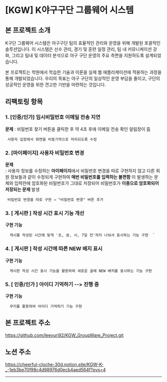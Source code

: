 # [KGW]  K야구구단 그룹웨어 시스템



## 본 프로젝트 소개

K구단 그룹웨어 시스템은 야구구단 팀의 효율적인 관리와 운영을 위해 개발된 포괄적인 솔루션입니다. 이 시스템은 선수 관리, 경기 및 훈련 일정 관리, 팀 내 커뮤니케이션 강화, 그리고 팀내 및 데이터 분석으로 야구 구단 운영의 주요 측면을 지원하도록 설계되었습니다.

본 프로젝트는 학원에서 학습한 기술과 이론을 실제 웹 애플리케이션에 적용하는 과정을 통해 개발되었습니다. 우리의 목표는 야구 구단의 일상적인 운영 부담을 줄이고, 구단의 성공적인 운영을 위한 견고한 기반을 마련하는 것입니다.



## 리팩토링 항목

### 1. [인증/인가] 임시비밀번호 이메일 전송 지연
   
   **문제**
   : 비밀번호 찾기 버튼을 클릭한 후 약 4초 후에 이메일 전송 확인 알림창이 뜸
   
     사용자 입장에서 화면을 비동기적으로 처리되도록 수정
   
### 2. [마이페이지] 사용자 비밀번호 변경
   
   **문제**   
   : 사용자 정보를 수정하는 **마이페이지**에서 비밀번호 변경을 따로 구현하지 않고 다른 회원 정보들과 같이 수정되게 구현하여 **매번 비밀번호를 입력하는 불편함** 이 발생하는 문제와 입력란에 암호화된 비밀번호가 그대로 저장되어 비밀번호가 **이중으로 암호화되어 저장되는 문제** 발생
    
     비밀번호 변경을 따로 구현 → "비밀번호 변경" 버튼 추가

### 3. [ 게시판 ] 작성 시간 표시 기능 개선

   **구현 기능**
   
      게시물 작성된 시간에 맞게 '초, 분, 시, 7일 전'까지 나눠서 표시하는 기능 구현  `

### 4. [ 게시판 ] 작성 시간에 따른 NEW 배지 표시

   **구현 기능**
   
      게시판 작성 시간 표시 기능을 활용하여 새로운 글에 NEW 배지를 표시하는 기능 구현

### 5. [ 인증/인가 ] 아이디 기억하기   --> 진행 중

   **구현 기능**

      쿠키를 활용하여 아이디 기억하기 기능 구현

## 본 프로젝트 주소

https://github.com/leeyuri92/KGW_GroupWare_Project.git



## 노션 주소

https://cheerful-cloche-30d.notion.site/KGW-K-_-1eb3be70f98c4d98976d0ecb4aed564f?pvs=4

---
